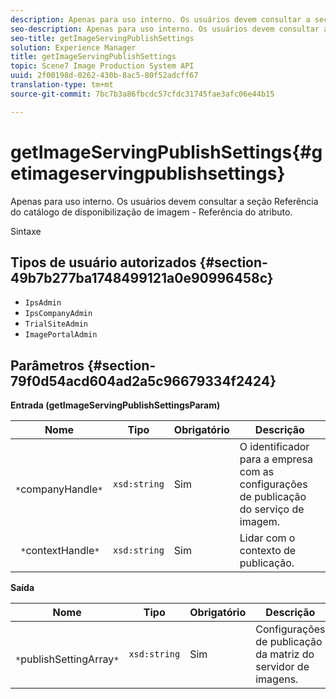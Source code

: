 ```yaml
---
description: Apenas para uso interno. Os usuários devem consultar a seção Referência do catálogo de disponibilização de imagem - Referência do atributo.
seo-description: Apenas para uso interno. Os usuários devem consultar a seção Referência do catálogo de disponibilização de imagem - Referência do atributo.
seo-title: getImageServingPublishSettings
solution: Experience Manager
title: getImageServingPublishSettings
topic: Scene7 Image Production System API
uuid: 2f00198d-0262-430b-8ac5-80f52adcff67
translation-type: tm+mt
source-git-commit: 7bc7b3a86fbcdc57cfdc31745fae3afc06e44b15

---
```



# getImageServingPublishSettings{#getimageservingpublishsettings}

Apenas para uso interno. Os usuários devem consultar a seção Referência do catálogo de disponibilização de imagem - Referência do atributo.

Sintaxe

## Tipos de usuário autorizados {#section-49b7b277ba1748499121a0e90996458c}

* `IpsAdmin`
* `IpsCompanyAdmin`
* `TrialSiteAdmin`
* `ImagePortalAdmin`

## Parâmetros {#section-79f0d54acd604ad2a5c96679334f2424}

**Entrada (getImageServingPublishSettingsParam)**

| Nome | Tipo | Obrigatório | Descrição |
|---|---|---|---|
| ` *`companyHandle`*` | `xsd:string` | Sim | O identificador para a empresa com as configurações de publicação do serviço de imagem. |
| ` *`contextHandle`*` | `xsd:string` | Sim | Lidar com o contexto de publicação. |

**Saída**

| Nome | Tipo | Obrigatório | Descrição |
|---|---|---|---|
| ` *`publishSettingArray`*` | `xsd:string` | Sim | Configurações de publicação da matriz do servidor de imagens. |

